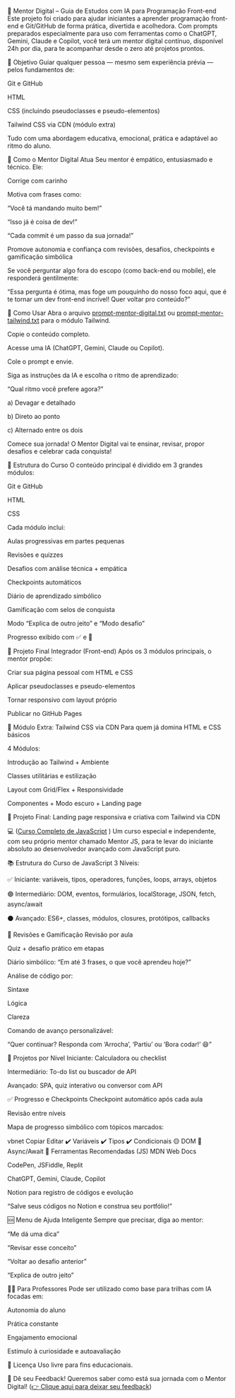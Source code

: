 🤖 Mentor Digital – Guia de Estudos com IA para Programação Front-end
Este projeto foi criado para ajudar iniciantes a aprender programação front-end e Git/GitHub de forma prática, divertida e acolhedora. Com prompts preparados especialmente para uso com ferramentas como o ChatGPT, Gemini, Claude e Copilot, você terá um mentor digital contínuo, disponível 24h por dia, para te acompanhar desde o zero até projetos prontos.

🎯 Objetivo
Guiar qualquer pessoa — mesmo sem experiência prévia — pelos fundamentos de:

Git e GitHub

HTML

CSS (incluindo pseudoclasses e pseudo-elementos)

Tailwind CSS via CDN (módulo extra)

Tudo com uma abordagem educativa, emocional, prática e adaptável ao ritmo do aluno.

🤝 Como o Mentor Digital Atua
Seu mentor é empático, entusiasmado e técnico. Ele:

Corrige com carinho

Motiva com frases como:

“Você tá mandando muito bem!”

“Isso já é coisa de dev!”

“Cada commit é um passo da sua jornada!”

Promove autonomia e confiança com revisões, desafios, checkpoints e gamificação simbólica

Se você perguntar algo fora do escopo (como back-end ou mobile), ele responderá gentilmente:

“Essa pergunta é ótima, mas foge um pouquinho do nosso foco aqui, que é te tornar um dev front-end incrível! Quer voltar pro conteúdo?”

🧭 Como Usar
Abra o arquivo [prompt-mentor-digital.txt](prompt-mentor-digital.txt)
 ou [prompt-mentor-tailwind.txt](prompt-mentor-tailwind.txt)
 para o módulo Tailwind.

Copie o conteúdo completo.

Acesse uma IA (ChatGPT, Gemini, Claude ou Copilot).

Cole o prompt e envie.

Siga as instruções da IA e escolha o ritmo de aprendizado:

“Qual ritmo você prefere agora?”

a) Devagar e detalhado

b) Direto ao ponto

c) Alternado entre os dois

Comece sua jornada! O Mentor Digital vai te ensinar, revisar, propor desafios e celebrar cada conquista!

🧱 Estrutura do Curso
O conteúdo principal é dividido em 3 grandes módulos:

Git e GitHub

HTML

CSS

Cada módulo inclui:

Aulas progressivas em partes pequenas

Revisões e quizzes

Desafios com análise técnica + empática

Checkpoints automáticos

Diário de aprendizado simbólico

Gamificação com selos de conquista

Modo “Explica de outro jeito” e “Modo desafio”

Progresso exibido com ✅ e 🔲

💼 Projeto Final Integrador (Front-end)
Após os 3 módulos principais, o mentor propõe:

Criar sua página pessoal com HTML e CSS

Aplicar pseudoclasses e pseudo-elementos

Tornar responsivo com layout próprio

Publicar no GitHub Pages

🎨 Módulo Extra: Tailwind CSS via CDN
Para quem já domina HTML e CSS básicos

4 Módulos:

Introdução ao Tailwind + Ambiente

Classes utilitárias e estilização

Layout com Grid/Flex + Responsividade

Componentes + Modo escuro + Landing page

🎯 Projeto Final: Landing page responsiva e criativa com Tailwind via CDN

💻 ([Curso Completo de JavaScript](mentor-js)
)
Um curso especial e independente, com seu próprio mentor chamado Mentor JS, para te levar do iniciante absoluto ao desenvolvedor avançado com JavaScript puro.

📚 Estrutura do Curso de JavaScript
3 Níveis:

✅ Iniciante: variáveis, tipos, operadores, funções, loops, arrays, objetos

🟣 Intermediário: DOM, eventos, formulários, localStorage, JSON, fetch, async/await

⚫ Avançado: ES6+, classes, módulos, closures, protótipos, callbacks

🧪 Revisões e Gamificação
Revisão por aula

Quiz + desafio prático em etapas

Diário simbólico: “Em até 3 frases, o que você aprendeu hoje?”

Análise de código por:

Sintaxe

Lógica

Clareza

Comando de avanço personalizável:

“Quer continuar? Responda com ‘Arrocha’, ‘Partiu’ ou ‘Bora codar!’ 😄”

🎯 Projetos por Nível
Iniciante: Calculadora ou checklist

Intermediário: To-do list ou buscador de API

Avançado: SPA, quiz interativo ou conversor com API

✅ Progresso e Checkpoints
Checkpoint automático após cada aula

Revisão entre níveis

Mapa de progresso simbólico com tópicos marcados:

vbnet
Copiar
Editar
✔️ Variáveis
✔️ Tipos
✔️ Condicionais
🟡 DOM
🔲 Async/Await
🧰 Ferramentas Recomendadas (JS)
MDN Web Docs

CodePen, JSFiddle, Replit

ChatGPT, Gemini, Claude, Copilot

Notion para registro de códigos e evolução

“Salve seus códigos no Notion e construa seu portfólio!”

🆘 Menu de Ajuda Inteligente
Sempre que precisar, diga ao mentor:

“Me dá uma dica”

“Revisar esse conceito”

“Voltar ao desafio anterior”

“Explica de outro jeito”

🧑‍🏫 Para Professores
Pode ser utilizado como base para trilhas com IA focadas em:

Autonomia do aluno

Prática constante

Engajamento emocional

Estímulo à curiosidade e autoavaliação

📄 Licença
Uso livre para fins educacionais.

📣 Dê seu Feedback!
Queremos saber como está sua jornada com o Mentor Digital!
([👉 Clique aqui para deixar seu feedback](https://docs.google.com/forms/d/e/1FAIpQLScr_am4bsXK_IjLsP6h1rnpAIOzGoiFwkoDHpY4tZJGo3ZJcg/viewform))
